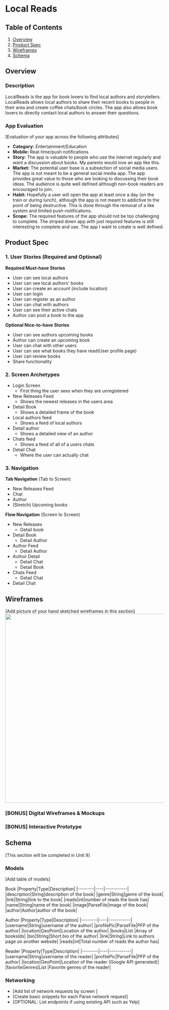 # Local Reads

## Table of Contents
1. [Overview](#Overview)
1. [Product Spec](#Product-Spec)
1. [Wireframes](#Wireframes)
2. [Schema](#Schema)

## Overview
### Description
LocalReads is the app for book lovers to find local authors and storytellers. LocalReads allows local authors to share their recent books to people in their area and create coffee chats/book circles. The app also allows book lovers to directly contact local authors to answer their questions.

### App Evaluation
[Evaluation of your app across the following attributes]
- **Category:** Entertainment/Education
- **Mobile:** Real-time/push notifications
- **Story:** The app is valuable to people who use the internet regularly and want a discussion about books. My parents would love an app like this.
- **Market:** The potential user base is a subsection of social media users. The app is not meant to be a general social media app. The app provides great value to those who are looking to discussing their book ideas. The audience is quite well defined although non-book readers are encouraged to join.
- **Habit:** Hopefully a user will open the app at least once a day (on the train or during lunch), although the app is not meant to addictive to the point of being destructive. This is done through the removal of a like system and limited push-notifications. 
- **Scope:** The required features of the app should not be too challenging to complete. The striped down app with just required features is still interesting to complete and use. The app I want to create is well defined.

## Product Spec

### 1. User Stories (Required and Optional)

**Required Must-have Stories**

* User can see local authors
* User can see local authors' books
* User can create an account (include location)
* User can login
* User can register as an author 
* User can chat with authors
* User can see their active chats
* Author can post a book to the app

**Optional Nice-to-have Stories**


* User can see authors upcoming books
* Author can create an upcoming book 
* User can chat with other users
* User can see what books they have read(User profile page)
* User can review books
* Share functionality


### 2. Screen Archetypes

* Login Screen
   * First thing the user sees when they are unregistered
* New Releases Feed
   * Shows the newest releases in the users area 
* Detail Book
   * Shows a detailed frame of the book
* Local authors feed
   * Shows a feed of local authors
* Detail author
   * Shows a detailed view of an author
* Chats feed
   * Shows a feed of all of a users chats
* Detail Chat
   * Where the user can actually chat


### 3. Navigation

**Tab Navigation** (Tab to Screen)
* New Releases Feed
* Chat
* Author
* (Stretch) Upcoming books 

**Flow Navigation** (Screen to Screen)
* New Releases
   * Detail book
* Detail Book
   * Detail Author
* Author Feed
   * Detail Author
* Author Detail
   * Detail Chat
   * Detail Book
* Chats Feed
   * Detail Chat
* Detail Chat

## Wireframes
[Add picture of your hand sketched wireframes in this section]
<img src="YOUR_WIREFRAME_IMAGE_URL" width=600>

### [BONUS] Digital Wireframes & Mockups

### [BONUS] Interactive Prototype

## Schema 
[This section will be completed in Unit 9]

### Models
[Add table of models]

Book
|Property|Type|Description|
|--------|----|-----------|
|description|String|description of the book|
|genre|String|genre of the book|
|link|String|link to the book|
|reads|int|number of reads the book has|
|name|String|name of the book|
|image|ParseFile|image of the book|
|author|Author|author of the book|


Author
|Property|Type|Description|
|--------|----|-----------|
|username|String|username of the author|
|profilePic|ParseFile|PFP of the author|
|location|GeoPoint|Location of the author|
|books|List <String>|Array of booksIds|
|bio|String|Short bio of the author|
|link|String|Link to authors page on another website|
|reads|int|Total number of reads the author has|


Reader
|Property|Type|Description|
|--------|----|-----------|
|username|String|username of the reader|
|profilePic|ParseFile|PFP of the author|
|location|GeoPoint|Location of the reader (Google API generated)|
|favoriteGenres|List <String>|Favorite genres of the reader|

   
 



### Networking
- [Add list of network requests by screen ]
- [Create basic snippets for each Parse network request]
- [OPTIONAL: List endpoints if using existing API such as Yelp]
